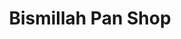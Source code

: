 ---
title: "Bismillah Pan Shop"
url: /karachi/bismillah-pan-shop-federal-b-area-fc-area-karachi-karachi-city-sindh-pakistan/
shop: tobacco
---